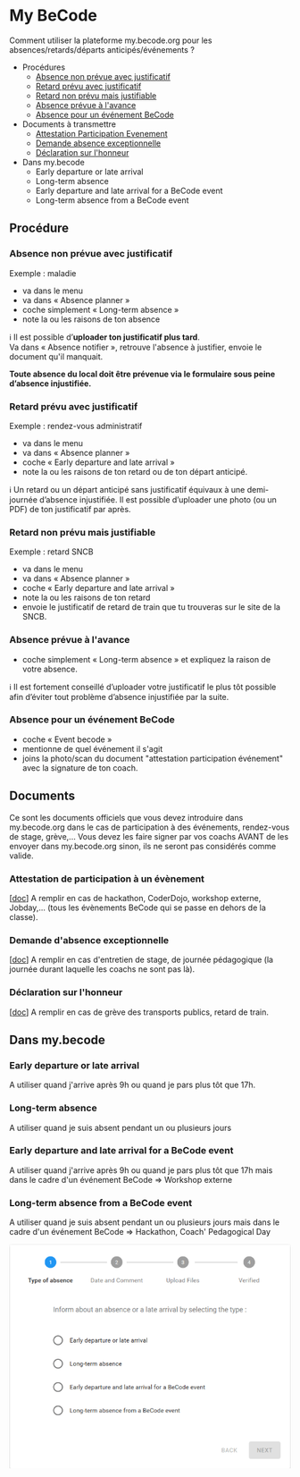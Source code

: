 # My BeCode
Comment utiliser la plateforme my.becode.org pour les absences/retards/départs anticipés/événements ?

- Procédures
    - [Absence non prévue avec justificatif](#absence-non-prévue-avec-justificatif)
    - [Retard prévu avec justificatif](#retard-prévu-avec-justificatif)
    - [Retard non prévu mais justifiable](#retard-non-prévu-mais-justifiable)
    - [Absence prévue à l'avance](#absence-prévue-à-lavance)
    - [Absence pour un événement BeCode](#absence-pour-un-événement-becode)
- Documents à transmettre
    - [Attestation Participation Evenement](#attestation-de-participation-à-un-évènement)
    - [Demande absence exceptionnelle](#demande-dabsence-exceptionnelle)
    - [Déclaration sur l'honneur](#déclaration-sur-lhonneur)
- Dans my.becode
    - Early departure or late arrival
    - Long-term absence
    - Early departure and late arrival for a BeCode event
    - Long-term absence from a BeCode event
    
## Procédure
### Absence non prévue avec justificatif 
Exemple : maladie
- va dans le menu
- va dans « Absence planner » 
- coche simplement « Long-term absence »
- note la ou les raisons de ton absence

ℹ️ Il est possible d’**uploader ton justificatif plus tard**.    
Va dans « Absence notifier », retrouve l'absence à justifier, envoie le document qu'il manquait.

**Toute absence du local doit être prévenue via le formulaire sous peine d’absence injustifiée.**

### Retard prévu avec justificatif 
Exemple : rendez-vous administratif
- va dans le menu
- va dans « Absence planner » 
- coche « Early departure and late arrival »
- note la ou les raisons de ton retard ou de ton départ anticipé. 

ℹ️ Un retard ou un départ anticipé sans justificatif équivaux à une demi-journée d’absence injustifiée. Il est possible d’uploader une photo (ou un PDF) de ton justificatif par après.

### Retard non prévu mais justifiable 
Exemple : retard SNCB
- va dans le menu
- va dans « Absence planner » 
- coche « Early departure and late arrival »
- note la ou les raisons de ton retard
- envoie le justificatif de retard de train que tu trouveras sur le site de la SNCB.

### Absence prévue à l'avance
- coche simplement « Long-term absence » et expliquez la raison de votre absence.

ℹ️ Il est fortement conseillé d’uploader votre justificatif le plus tôt possible afin d’éviter tout problème d’absence injustifiée par la suite.

### Absence pour un événement BeCode
- coche « Event becode »
- mentionne de quel événement il s'agit
- joins la photo/scan du document "attestation participation événement" avec la signature de ton coach.

## Documents
Ce sont les documents officiels que vous devez introduire dans my.becode.org dans le cas de participation à des événements, rendez-vous de stage, grève,... Vous devez les faire signer par vos coachs AVANT de les envoyer dans my.becode.org sinon, ils ne seront pas considérés comme valide.
### Attestation de participation à un évènement 
[[doc](https://drive.google.com/open?id=1eYnm-aO4o7ABMrj3Ra0kzA1eYd_apoEFoFp28AFKCEo)]
A remplir en cas de hackathon, CoderDojo, workshop externe, Jobday,... (tous les évènements BeCode qui se passe en dehors de la classe).
### Demande d'absence exceptionnelle 
[[doc](https://drive.google.com/open?id=10f1aYfy1lbytk8Dg8ll3YZOTvPRg0FpGrbn9FnuQHE8)]
A remplir en cas d'entretien de stage, de journée pédagogique (la journée durant laquelle les coachs ne sont pas là).
### Déclaration sur l'honneur 
[[doc](https://drive.google.com/open?id=0B1mdnkbeKh9FbFVVTTlxRGVlWm5fNDN3U2Y3RXBzYmE1cmhR)]
A remplir en cas de grève des transports publics, retard de train.

## Dans my.becode
### Early departure or late arrival
A utiliser quand j'arrive après 9h ou quand je pars plus tôt que 17h.
### Long-term absence
A utiliser quand je suis absent pendant un ou plusieurs jours
### Early departure and late arrival for a BeCode event
A utiliser quand j'arrive après 9h ou quand je pars plus tôt que 17h mais dans le cadre d'un événement BeCode => Workshop externe
### Long-term absence from a BeCode event
A utiliser quand je suis absent pendant un ou plusieurs jours mais dans le cadre d'un événement BeCode => Hackathon, Coach' Pedagogical Day


![screenshot absence mybecode](img/mybecode.gif)

